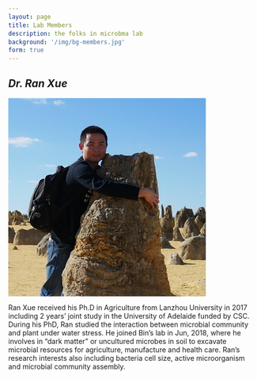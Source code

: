 ```yaml
---
layout: page
title: Lab Members
description: the folks in microbma lab
background: '/img/bg-members.jpg'
form: true
---
```


## *Dr. Ran Xue*

<img src="members/xr.jpg" height="400" width="400" align="center">

Ran Xue received his Ph.D in Agriculture from Lanzhou University in 2017 including 2 years’ joint study in the University of Adelaide funded by CSC. During his PhD, Ran studied the interaction between microbial community and plant under water stress. He joined Bin’s lab in Jun, 2018, where he involves in “dark matter” or uncultured microbes in soil to excavate microbial resources for agriculture, manufacture and health care. Ran’s research interests also including bacteria cell size, active microorganism and microbial community assembly.
